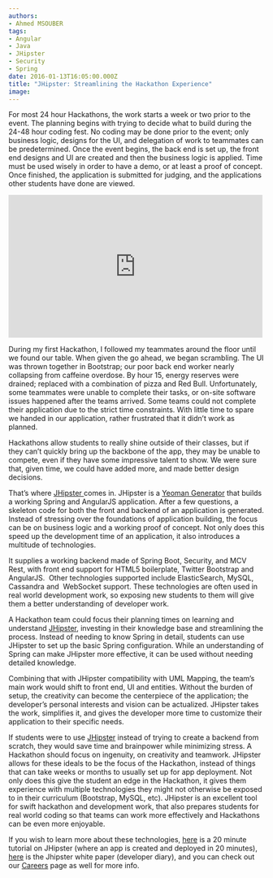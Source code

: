 ```yaml
---
authors:
- Ahmed MSOUBER
tags:
- Angular
- Java
- JHipster
- Security
- Spring
date: 2016-01-13T16:05:00.000Z
title: "JHipster: Streamlining the Hackathon Experience"
image: 
---
```


For most 24 hour Hackathons, the work starts a week or two prior to the event. The planning begins with trying to decide what to build during the 24-48 hour coding fest. No coding may be done prior to the event; only business logic, designs for the UI, and delegation of work to teammates can be predetermined. Once the event begins, the back end is set up, the front end designs and UI are created and then the business logic is applied. Time must be used wisely in order to have a demo, or at least a proof of concept. Once finished, the application is submitted for judging, and the applications other students have done are viewed.

<iframe allowfullscreen="" frameborder="0" height="281" src="https://www.youtube.com/embed/G4DqZ4x1Lsw?feature=oembed" width="500"></iframe>

During my first Hackathon, I followed my teammates around the floor until we found our table. When given the go ahead, we began scrambling. The UI was thrown together in Bootstrap; our poor back end worker nearly collapsing from caffeine overdose. By hour 15, energy reserves were drained; replaced with a combination of pizza and Red Bull. Unfortunately, some teammates were unable to complete their tasks, or on-site software issues happened after the teams arrived. Some teams could not complete their application due to the strict time constraints. With little time to spare we handed in our application, rather frustrated that it didn’t work as planned.

Hackathons allow students to really shine outside of their classes, but if they can’t quickly bring up the backbone of the app, they may be unable to compete, even if they have some impressive talent to show. We were sure that, given time, we could have added more, and made better design decisions.

That’s where [JHipster ](http://jhipster.github.io)comes in. JHipster is a [Yeoman Generator](http://yeoman.io/learning/index.html) that builds a working Spring and AngularJS application. After a few questions, a skeleton code for both the front and backend of an application is generated. Instead of stressing over the foundations of application building, the focus can be on business logic and a working proof of concept. Not only does this speed up the development time of an application, it also introduces a multitude of technologies.

It supplies a working backend made of Spring Boot, Security, and MCV Rest, with front end support for HTML5 boilerplate, Twitter Bootstrap and AngularJS.  Other technologies supported include ElasticSearch, MySQL, Cassandra and  WebSocket support. These technologies are often used in real world development work, so exposing new students to them will give them a better understanding of developer work.

A Hackathon team could focus their planning times on learning and understand [JHipster](http://jhipster.github.io), investing in their knowledge base and streamlining the process. Instead of needing to know Spring in detail, students can use JHipster to set up the basic Spring configuration. While an understanding of Spring can make JHipster more effective, it can be used without needing detailed knowledge.

Combining that with JHipster compatibility with UML Mapping, the team’s main work would shift to front end, UI and entities. Without the burden of setup, the creativity can become the centerpiece of the application; the developer’s personal interests and vision can be actualized. JHipster takes the work, simplifies it, and gives the developer more time to customize their application to their specific needs.

If students were to use [JHipster](http://jhipster.github.io) instead of trying to create a backend from scratch, they would save time and brainpower while minimizing stress. A Hackathon should focus on ingenuity, on creativity and teamwork. JHipster allows for these ideals to be the focus of the Hackathon, instead of things that can take weeks or months to usually set up for app deployment. Not only does this give the student an edge in the Hackathon, it gives them experience with multiple technologies they might not otherwise be exposed to in their curriculum (Bootstrap, MySQL, etc). JHipster is an excellent tool for swift hackathon and development work, that also prepares students for real world coding so that teams can work more effectively and Hackathons can be even more enjoyable.

If you wish to learn more about these technologies, [here](https://www.youtube.com/watch?v=d1MEM8PdAzQ) is a 20 minute tutorial on JHipster (where an app is created and deployed in 20 minutes), [here](https://blog.ippon.tech/jhipster-whitepaper/) is the Jhipster white paper (developer diary), and you can check out our [Careers](https://blog.ippon.tech/careers/) page as well for more info.
